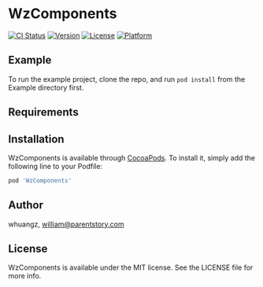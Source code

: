 # WzComponents

[![CI Status](https://img.shields.io/travis/whuangz/WzComponents.svg?style=flat)](https://travis-ci.org/whuangz/WzComponents)
[![Version](https://img.shields.io/cocoapods/v/WzComponents.svg?style=flat)](https://cocoapods.org/pods/WzComponents)
[![License](https://img.shields.io/cocoapods/l/WzComponents.svg?style=flat)](https://cocoapods.org/pods/WzComponents)
[![Platform](https://img.shields.io/cocoapods/p/WzComponents.svg?style=flat)](https://cocoapods.org/pods/WzComponents)

## Example

To run the example project, clone the repo, and run `pod install` from the Example directory first.

## Requirements

## Installation

WzComponents is available through [CocoaPods](https://cocoapods.org). To install
it, simply add the following line to your Podfile:

```ruby
pod 'WzComponents'
```

## Author

whuangz, william@parentstory.com

## License

WzComponents is available under the MIT license. See the LICENSE file for more info.
